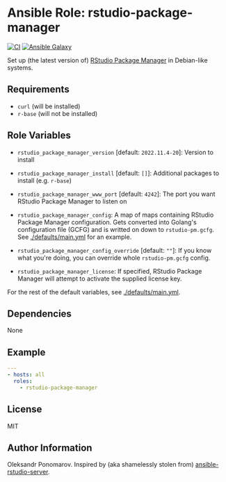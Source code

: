 # Ansible Role: rstudio-package-manager

[![CI](https://github.com/Appsilon/ansible-rstudio-package-manager/workflows/CI/badge.svg)](https://github.com/Appsilon/ansible-rstudio-package-manager/actions/workflows/ci.yml)
[![Ansible Galaxy](https://img.shields.io/badge/ansible--galaxy-appsilon.rstudio_package_manager-blue.svg)](https://galaxy.ansible.com/appsilon/rstudio_package_manager/)

Set up (the latest version of) [RStudio Package Manager](https://www.rstudio.com/products/package-manager/) in Debian-like systems.

## Requirements

* `curl` (will be installed)
* `r-base` (will not be installed)

## Role Variables

* `rstudio_package_manager_version` [default: `2022.11.4-20`]: Version to install
* `rstudio_package_manager_install` [default: `[]`]: Additional packages to install (e.g. `r-base`)
* `rstudio_package_manager_www_port` [default: `4242`]: The port you want RStudio Package Manager to listen on
* `rstudio_package_manager_config`: A map of maps containing RStudio Package
   Manager configuration. Gets converted into Golang's configuration file (GCFG)
   and is writted on down to `rstudio-pm.gcfg`. See
   [./defaults/main.yml](./defaults/main.yml) for an example.
* `rstudio_package_manager_config_override` [default: `""`]: If you know what you're doing, you can override whole `rstudio-pm.gcfg` config.

* `rstudio_package_manager_license`: If specified, RStudio Package Manager will attempt to activate the supplied license key.

For the rest of the default variables, see
[./defaults/main.yml](./defaults/main.yml).

## Dependencies

None

## Example

```yaml
---
- hosts: all
  roles:
    - rstudio-package-manager
```

## License

MIT

## Author Information

Oleksandr Ponomarov. Inspired by (aka shamelessly stolen from) [ansible-rstudio-server](https://github.com/Oefenweb/ansible-rstudio-server).
